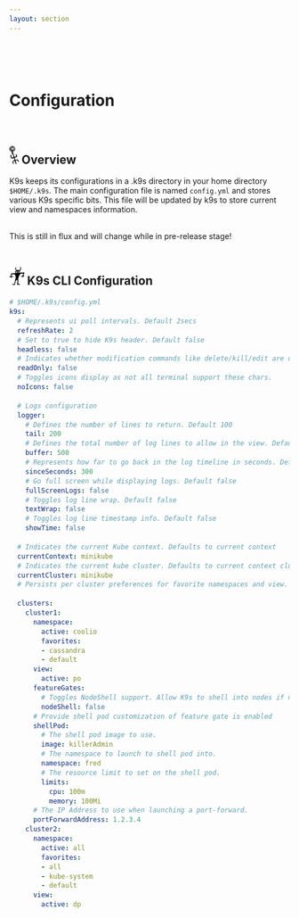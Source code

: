```yaml
---
layout: section
---
```


<i class="fas fa-cogs icon fa-7x"></i>

<br/>
<br/>
<br/>

# Configuration

<br/>

## <img src="/assets/sections/overview.png" width="auto" height="32"/> Overview

K9s keeps its configurations in a .k9s directory in your home directory `$HOME/.k9s`. The main configuration file is named `config.yml` and stores various K9s specific bits. This file
will be updated by k9s to store current view and namespaces information.

<br/>
<div class="note">
  <i class="fas fa-skull"></i> This is still in flux and will change while in pre-release stage!
</div>

<br/>

## <img src="/assets/sections/examples.png" width="auto" height="32"/> K9s CLI Configuration

```yaml
# $HOME/.k9s/config.yml
k9s:
  # Represents ui poll intervals. Default 2secs
  refreshRate: 2
  # Set to true to hide K9s header. Default false
  headless: false
  # Indicates whether modification commands like delete/kill/edit are disabled. Default is false
  readOnly: false
  # Toggles icons display as not all terminal support these chars.
  noIcons: false

  # Logs configuration
  logger:
    # Defines the number of lines to return. Default 100
    tail: 200
    # Defines the total number of log lines to allow in the view. Default 1000
    buffer: 500
    # Represents how far to go back in the log timeline in seconds. Default is 5min
    sinceSeconds: 300
    # Go full screen while displaying logs. Default false
    fullScreenLogs: false
    # Toggles log line wrap. Default false
    textWrap: false
    # Toggles log line timestamp info. Default false
    showTime: false

  # Indicates the current Kube context. Defaults to current context
  currentContext: minikube
  # Indicates the current kube cluster. Defaults to current context cluster
  currentCluster: minikube
  # Persists per cluster preferences for favorite namespaces and view.

  clusters:
    cluster1:
      namespace:
        active: coolio
        favorites:
        - cassandra
        - default
      view:
        active: po
      featureGates:
        # Toggles NodeShell support. Allow K9s to shell into nodes if needed. Default false.
        nodeShell: false
      # Provide shell pod customization of feature gate is enabled
      shellPod:
        # The shell pod image to use.
        image: killerAdmin
        # The namespace to launch to shell pod into.
        namespace: fred
        # The resource limit to set on the shell pod.
        limits:
          cpu: 100m
          memory: 100Mi
      # The IP Address to use when launching a port-forward.
      portForwardAddress: 1.2.3.4
    cluster2:
      namespace:
        active: all
        favorites:
        - all
        - kube-system
        - default
      view:
        active: dp
```
